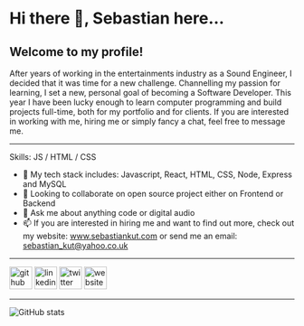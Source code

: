 # Hi there 👋, Sebastian here...
## Welcome to my profile!
After years of working in the entertainments industry as a Sound Engineer, I decided that it was time for a new challenge. Channelling my passion for learning, I set a new, personal goal of becoming a Software Developer. This year I have been lucky enough to learn computer programming and build projects full-time, both for my portfolio and for clients. 
If you are interested in working with me, hiring me or simply fancy a chat, feel free to message me.

<hr>

Skills: JS / HTML / CSS

- 🌱 My tech stack includes: Javascript, React, HTML, CSS, Node, Express and MySQL
- 👯 Looking to collaborate on open source project either on Frontend or Backend  
- 💬 Ask me about anything code or digital audio 
- 📫 If you are interested in hiring me and want to find out more, check out my website: www.sebastiankut.com or send me an email: sebastian_kut@yahoo.co.uk

<hr>

[<img src='https://cdn.jsdelivr.net/npm/simple-icons@3.0.1/icons/github.svg' alt='github' height='40'>](https://github.com/SebastianKut)  [<img src='https://cdn.jsdelivr.net/npm/simple-icons@3.0.1/icons/linkedin.svg' alt='linkedin' height='40'>](https://www.linkedin.com/in/sebastian-kut-dev/)  [<img src='https://cdn.jsdelivr.net/npm/simple-icons@3.0.1/icons/twitter.svg' alt='twitter' height='40'>](https://twitter.com/seb_qt)  [<img src='https://cdn.jsdelivr.net/npm/simple-icons@3.0.1/icons/icloud.svg' alt='website' height='40'>](https://sebastiankut.com)  

<hr>

![GitHub stats](https://github-readme-stats.vercel.app/api?username=SebastianKut&show_icons=true)  

